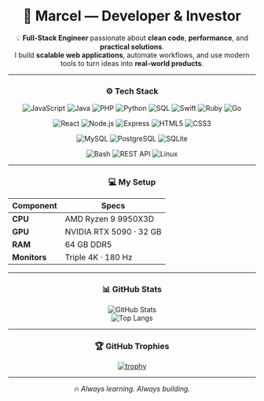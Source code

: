 <div align="center">
  
# 👋 Marcel — Developer & Investor
  
💡 **Full-Stack Engineer** passionate about **clean code**, **performance**, and **practical solutions**.  
I build **scalable web applications**, automate workflows, and use modern tools to turn ideas into **real-world products**.

---

### ⚙️ Tech Stack

![JavaScript](https://img.shields.io/badge/JavaScript-000000?style=for-the-badge&logo=javascript)
![Java](https://img.shields.io/badge/Java-000000?style=for-the-badge&logo=openjdk)
![PHP](https://img.shields.io/badge/PHP-000000?style=for-the-badge&logo=php)
![Python](https://img.shields.io/badge/Python-000000?style=for-the-badge&logo=python)
![SQL](https://img.shields.io/badge/SQL-000000?style=for-the-badge&logo=postgresql)
![Swift](https://img.shields.io/badge/Swift-000000?style=for-the-badge&logo=swift)
![Ruby](https://img.shields.io/badge/Ruby-000000?style=for-the-badge&logo=ruby)
![Go](https://img.shields.io/badge/Go-000000?style=for-the-badge&logo=go)

![React](https://img.shields.io/badge/React-000000?style=for-the-badge&logo=react)
![Node.js](https://img.shields.io/badge/Node.js-000000?style=for-the-badge&logo=node.js)
![Express](https://img.shields.io/badge/Express-000000?style=for-the-badge&logo=express)
![HTML5](https://img.shields.io/badge/HTML5-000000?style=for-the-badge&logo=html5)
![CSS3](https://img.shields.io/badge/CSS3-000000?style=for-the-badge&logo=css3)

![MySQL](https://img.shields.io/badge/MySQL-000000?style=for-the-badge&logo=mysql)
![PostgreSQL](https://img.shields.io/badge/PostgreSQL-000000?style=for-the-badge&logo=postgresql)
![SQLite](https://img.shields.io/badge/SQLite-000000?style=for-the-badge&logo=sqlite)

![Bash](https://img.shields.io/badge/Bash-000000?style=for-the-badge&logo=gnubash)
![REST API](https://img.shields.io/badge/REST%20APIs-000000?style=for-the-badge&logo=fastapi)
![Linux](https://img.shields.io/badge/Linux-000000?style=for-the-badge&logo=linux)

---

### 💻 My Setup

| Component    | Specs                   |
| ------------ | ----------------------- |
| **CPU**      | AMD Ryzen 9 9950X3D     |
| **GPU**      | NVIDIA RTX 5090 · 32 GB |
| **RAM**      | 64 GB DDR5              |
| **Monitors** | Triple 4K · 180 Hz      |

---

### 📊 GitHub Stats

![GitHub Stats](https://github-readme-stats.vercel.app/api?username=zeroXmrcl&show_icons=true&theme=radical&hide_border=true&border_radius=12)  
![Top Langs](https://github-readme-stats.vercel.app/api/top-langs/?username=zeroXmrcl&layout=compact&theme=radical&hide_border=true&border_radius=12)

---

### 🏆 GitHub Trophies

[![trophy](https://github-profile-trophy.vercel.app/?username=zeroXmrcl&theme=onedark&no-frame=true&column=6)](https://github.com/ryo-ma/github-profile-trophy)

---

🔥 *Always learning. Always building.*

</div>
